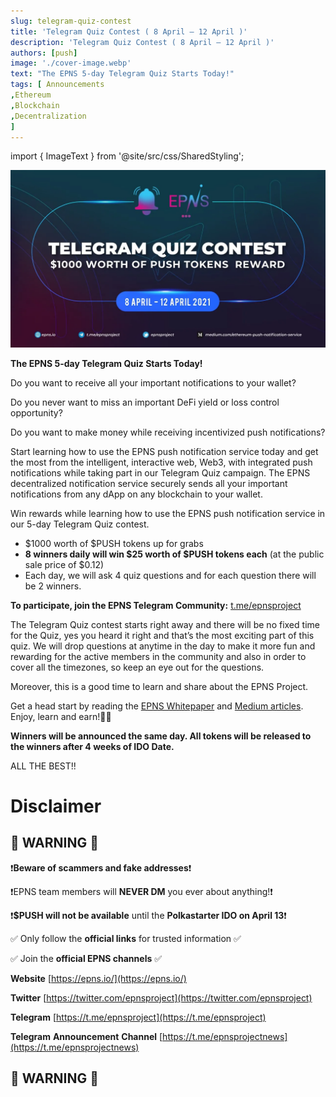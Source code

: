 ```yaml
---
slug: telegram-quiz-contest
title: 'Telegram Quiz Contest ( 8 April — 12 April )'
description: 'Telegram Quiz Contest ( 8 April — 12 April )'
authors: [push]
image: './cover-image.webp'
text: "The EPNS 5-day Telegram Quiz Starts Today!"
tags: [ Announcements
,Ethereum
,Blockchain
,Decentralization
]
---
```

import { ImageText } from '@site/src/css/SharedStyling';

![Cover Image of Telegram Quiz Contest ( 8 April — 12 April )](./cover-image.webp)

<!--truncate-->

**The EPNS 5-day Telegram Quiz Starts Today!**

Do you want to receive all your important notifications to your wallet?

Do you never want to miss an important DeFi yield or loss control opportunity?

Do you want to make money while receiving incentivized push notifications?

Start learning how to use the EPNS push notification service today and get the most from the intelligent, interactive web, Web3, with integrated push notifications while taking part in our Telegram Quiz campaign. The EPNS decentralized notification service securely sends all your important notifications from any dApp on any blockchain to your wallet.

Win rewards while learning how to use the EPNS push notification service in our 5-day Telegram Quiz contest.

*   $1000 worth of $PUSH tokens up for grabs
*   **8 winners daily will win $25 worth of $PUSH tokens each** (at the public sale price of $0.12)
*   Each day, we will ask 4 quiz questions and for each question there will be 2 winners.

**To participate, join the EPNS Telegram Community:** [t.me/epnsproject](https://t.me/epnsproject)

The Telegram Quiz contest starts right away and there will be no fixed time for the Quiz, yes you heard it right and that’s the most exciting part of this quiz. We will drop questions at anytime in the day to make it more fun and rewarding for the active members in the community and also in order to cover all the timezones, so keep an eye out for the questions.

Moreover, this is a good time to learn and share about the EPNS Project.

Get a head start by reading the [EPNS Whitepaper](https://whitepaper.epns.io) and [Medium articles](https://medium.com/ethereum-push-notification-service). Enjoy, learn and earn!👨‍💻

**Winners will be announced the same day. All tokens will be released to the winners after 4 weeks of IDO Date.**

ALL THE BEST!!

Disclaimer
==========

🚨 WARNING 🚨
-------------

❗**Beware of scammers and fake addresses**❗

❗EPNS team members will **NEVER DM** you ever about anything!❗

❗**$PUSH will not be available** until the **Polkastarter IDO on April 13**❗

✅ Only follow the **official links** for trusted information ✅

✅ Join the **official EPNS channels** [](https://t.me/epnsproject) ✅

**Website** [https://epns.io/](https://epns.io/)

**Twitter** [https://twitter.com/epnsproject](https://twitter.com/epnsproject)

**Telegram** [https://t.me/epnsproject](https://t.me/epnsproject)

**Telegram** **Announcement** **Channel** [https://t.me/epnsprojectnews](https://t.me/epnsprojectnews)

🚨 WARNING 🚨
-------------
